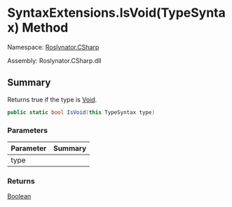 # SyntaxExtensions\.IsVoid\(TypeSyntax\) Method

Namespace: [Roslynator.CSharp](../../README.md)

Assembly: Roslynator\.CSharp\.dll

## Summary

Returns true if the type is [Void](https://docs.microsoft.com/en-us/dotnet/api/system.void)\.

```csharp
public static bool IsVoid(this TypeSyntax type)
```

### Parameters

| Parameter | Summary |
| --------- | ------- |
| type | |

### Returns

[Boolean](https://docs.microsoft.com/en-us/dotnet/api/system.boolean)




